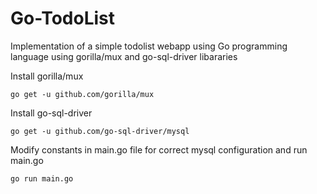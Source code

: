 # Go-TodoList

Implementation of a simple todolist webapp using Go programming language using gorilla/mux and go-sql-driver libararies

Install gorilla/mux

```
go get -u github.com/gorilla/mux
```

Install go-sql-driver

```
go get -u github.com/go-sql-driver/mysql
```

Modify constants in main.go file for correct mysql configuration and run main.go

```
go run main.go
```
